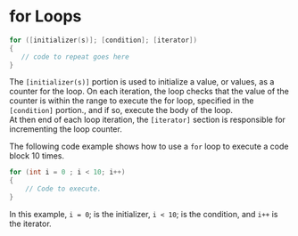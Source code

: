 # for Loops
```cpp
for ([initializer(s)]; [condition]; [iterator]) 
{
   // code to repeat goes here
}
```
The ```[initializer(s)]``` portion is used to initialize a value, or values, as a counter for the loop.
On each iteration, the loop checks that the value of the counter is within the range to execute 
the for loop, specified in the ```[condition]``` portion., and if so, execute the body of the loop.  
At then end of each loop iteration, the ```[iterator]``` section is responsible for incrementing the loop counter.

The following code example shows how to use a ```for``` loop to execute a code block 10 times.
```cpp
for (int i = 0 ; i < 10; i++) 
{
    // Code to execute.
}
```
In this example, ```i = 0```; is the initializer, ```i < 10```; is the condition, and ```i++``` is the iterator. 
